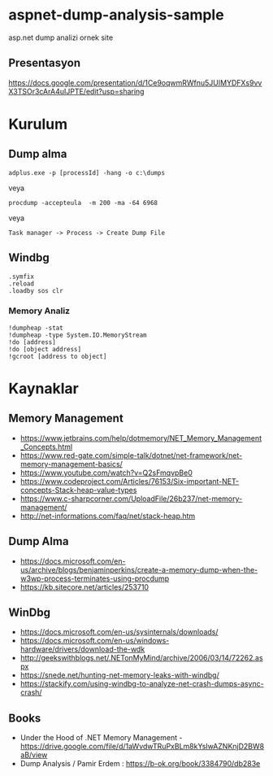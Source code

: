 # aspnet-dump-analysis-sample
asp.net dump analizi ornek site

## Presentasyon
https://docs.google.com/presentation/d/1Ce9oqwmRWfnu5JUIMYDFXs9vvX3TSOr3cArA4uIJPTE/edit?usp=sharing

# Kurulum

## Dump alma

```
adplus.exe -p [processId] -hang -o c:\dumps
```

veya

```
procdump -accepteula  -m 200 -ma -64 6968
```

veya

```
Task manager -> Process -> Create Dump File
```

## Windbg

```
.symfix
.reload
.loadby sos clr
```

### Memory Analiz

```
!dumpheap -stat
!dumpheap -type System.IO.MemoryStream
!do [address]
!do [object address]
!gcroot [address to object]
```

# Kaynaklar

## Memory Management
- https://www.jetbrains.com/help/dotmemory/NET_Memory_Management_Concepts.html
- https://www.red-gate.com/simple-talk/dotnet/net-framework/net-memory-management-basics/
- https://www.youtube.com/watch?v=Q2sFmqvpBe0
- https://www.codeproject.com/Articles/76153/Six-important-NET-concepts-Stack-heap-value-types
- https://www.c-sharpcorner.com/UploadFile/26b237/net-memory-management/
- http://net-informations.com/faq/net/stack-heap.htm

## Dump Alma
- https://docs.microsoft.com/en-us/archive/blogs/benjaminperkins/create-a-memory-dump-when-the-w3wp-process-terminates-using-procdump
- https://kb.sitecore.net/articles/253710

## WinDbg

- https://docs.microsoft.com/en-us/sysinternals/downloads/
- https://docs.microsoft.com/en-us/windows-hardware/drivers/download-the-wdk
- http://geekswithblogs.net/.NETonMyMind/archive/2006/03/14/72262.aspx
- https://snede.net/hunting-net-memory-leaks-with-windbg/
- https://stackify.com/using-windbg-to-analyze-net-crash-dumps-async-crash/

## Books
- Under the Hood of .NET Memory Management - https://drive.google.com/file/d/1aWvdwTRuPxBLm8kYsIwAZNKnjD2BW8aB/view
- Dump Analysis / Pamir Erdem : https://b-ok.org/book/3384790/db283e
